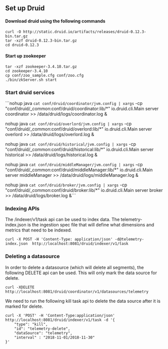 ## Set up Druid

#### Download druid using the following commands

```
curl -O http://static.druid.io/artifacts/releases/druid-0.12.3-bin.tar.gz
tar -xzf druid-0.12.3-bin.tar.gz
cd druid-0.12.3
```
#### Start up zookeeper

```curl http://www.gtlib.gatech.edu/pub/apache/zookeeper/zookeeper-3.4.10/zookeeper-3.4.10.tar.gz -o zookeeper-3.4.10.tar.gz
tar -xzf zookeeper-3.4.10.tar.gz
cd zookeeper-3.4.10
cp conf/zoo_sample.cfg conf/zoo.cfg
./bin/zkServer.sh start
```

### Start druid services

```nohup java `cat conf/druid/coordinator/jvm.config | xargs` -cp "conf/druid/_common:conf/druid/coordinator:lib/*" io.druid.cli.Main server coordinator >> /data/druid/logs/coordinator.log &

nohup java `cat conf/druid/overlord/jvm.config | xargs` -cp "conf/druid/_common:conf/druid/overlord:lib/*" io.druid.cli.Main server overlord >> /data/druid/logs/overlord.log &

nohup java `cat conf/druid/historical/jvm.config | xargs` -cp "conf/druid/_common:conf/druid/historical:lib/*" io.druid.cli.Main server historical >> /data/druid/logs/historical.log &

nohup java `cat conf/druid/middleManager/jvm.config | xargs` -cp "conf/druid/_common:conf/druid/middleManager:lib/*" io.druid.cli.Main server middleManager >> /data/druid/logs/middleManager.log &

nohup java `cat conf/druid/broker/jvm.config | xargs` -cp "conf/druid/_common:conf/druid/broker:lib/*" io.druid.cli.Main server broker >> /data/druid/logs/broker.log &```

### Indexing APIs

The /indexer/v1/task api can be used to index data. The telemetry-index.json is the ingestion spec file that will define what dimensions and metrics that need to be indexed.

```
curl -X POST -H 'Content-Type: application/json' -d@telemetry-index.json  http://localhost:8081/druid/indexer/v1/task
```

### Deleting a datasource

In order to delete a datasource (which will delete all segments), the following DELETE api can be used. This will only mark the data source for delete. 

```curl -XDELETE http://localhost:8081/druid/coordinator/v1/datasources/telemetry```

We need to run the following kill task api to delete the data source after it is marked for delete. 

```
curl -X 'POST' -H 'Content-Type:application/json' http://localhost:8081/druid/indexer/v1/task -d '{
    "type": "kill",
    "id": "telemetry-delete",
    "dataSource": "telemetry",
    "interval" : "2018-11-01/2018-11-30"
}'
```

